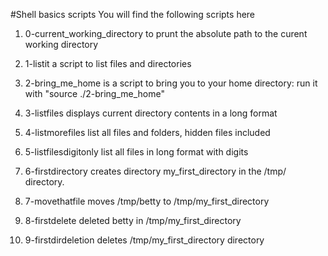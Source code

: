 #Shell basics scripts
You will find the following scripts here

1. 0-current_working_directory to prunt the absolute path to the curent working directory
2. 1-listit a script to list files and directories
3. 2-bring_me_home is a script to bring you to your home directory: run it with "source ./2-bring_me_home"
4. 3-listfiles displays current directory contents in a long format
5. 4-listmorefiles list all files and folders, hidden files included
6. 5-listfilesdigitonly list all files in long format with digits
7. 6-firstdirectory creates directory my_first_directory in the /tmp/ directory.
8. 7-movethatfile moves /tmp/betty to /tmp/my_first_directory
9. 8-firstdelete deleted betty in /tmp/my_first_directory

10. 9-firstdirdeletion deletes /tmp/my_first_directory directory
